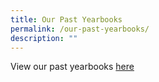 ```yaml
---
title: Our Past Yearbooks
permalink: /our-past-yearbooks/
description: ""
---
```

View our past yearbooks [here](https://www.aic.sg/about-us/yearbooks)

